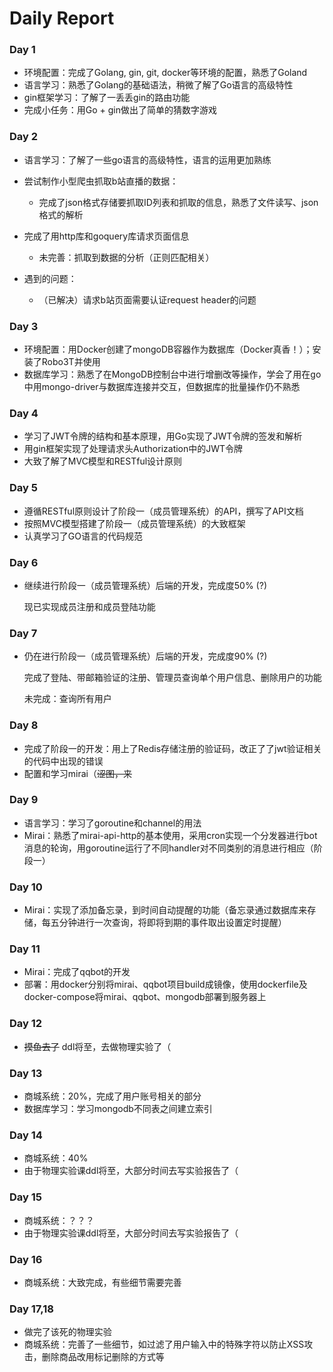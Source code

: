 # Daily Report

### Day 1

- 环境配置：完成了Golang, gin, git, docker等环境的配置，熟悉了Goland
- 语言学习：熟悉了Golang的基础语法，稍微了解了Go语言的高级特性
- gin框架学习：了解了一丢丢gin的路由功能
- 完成小任务：用Go + gin做出了简单的猜数字游戏

### Day 2

- 语言学习：了解了一些go语言的高级特性，语言的运用更加熟练
- 尝试制作小型爬虫抓取b站直播的数据：

  - 完成了json格式存储要抓取ID列表和抓取的信息，熟悉了文件读写、json格式的解析
- 完成了用http库和goquery库请求页面信息
  - 未完善：抓取到数据的分析（正则匹配相关）
- 遇到的问题：
  - （已解决）请求b站页面需要认证request header的问题

### Day 3

- 环境配置：用Docker创建了mongoDB容器作为数据库（Docker真香！）；安装了Robo3T并使用
- 数据库学习：熟悉了在MongoDB控制台中进行增删改等操作，学会了用在go中用mongo-driver与数据库连接并交互，但数据库的批量操作仍不熟悉

### Day 4

- 学习了JWT令牌的结构和基本原理，用Go实现了JWT令牌的签发和解析
- 用gin框架实现了处理请求头Authorization中的JWT令牌
- 大致了解了MVC模型和RESTful设计原则

### Day 5

- 遵循RESTful原则设计了阶段一（成员管理系统）的API，撰写了API文档
- 按照MVC模型搭建了阶段一（成员管理系统）的大致框架
- 认真学习了GO语言的代码规范

### Day 6

- 继续进行阶段一（成员管理系统）后端的开发，完成度50% (?)

  现已实现成员注册和成员登陆功能

### Day 7

- 仍在进行阶段一（成员管理系统）后端的开发，完成度90% (?)

  完成了登陆、带邮箱验证的注册、管理员查询单个用户信息、删除用户的功能

  未完成：查询所有用户

### Day 8

- 完成了阶段一的开发：用上了Redis存储注册的验证码，改正了了jwt验证相关的代码中出现的错误
- 配置和学习mirai（~~涩图，来~~

### Day 9

- 语言学习：学习了goroutine和channel的用法
- Mirai：熟悉了mirai-api-http的基本使用，采用cron实现一个分发器进行bot消息的轮询，用goroutine运行了不同handler对不同类别的消息进行相应（阶段一）

### Day 10

- Mirai：实现了添加备忘录，到时间自动提醒的功能（备忘录通过数据库来存储，每五分钟进行一次查询，将即将到期的事件取出设置定时提醒）

### Day 11

- Mirai：完成了qqbot的开发
- 部署：用docker分别将mirai、qqbot项目build成镜像，使用dockerfile及docker-compose将mirai、qqbot、mongodb部署到服务器上

### Day 12

- ~~摸鱼去了~~ ddl将至，去做物理实验了（

### Day 13

- 商城系统：20%，完成了用户账号相关的部分
- 数据库学习：学习mongodb不同表之间建立索引

### Day 14

- 商城系统：40%
- 由于物理实验课ddl将至，大部分时间去写实验报告了（

### Day 15

- 商城系统：？？？
- 由于物理实验课ddl将至，大部分时间去写实验报告了（

### Day 16

- 商城系统：大致完成，有些细节需要完善

### Day 17,18

- 做完了该死的物理实验
- 商城系统：完善了一些细节，如过滤了用户输入中的特殊字符以防止XSS攻击，删除商品改用标记删除的方式等


